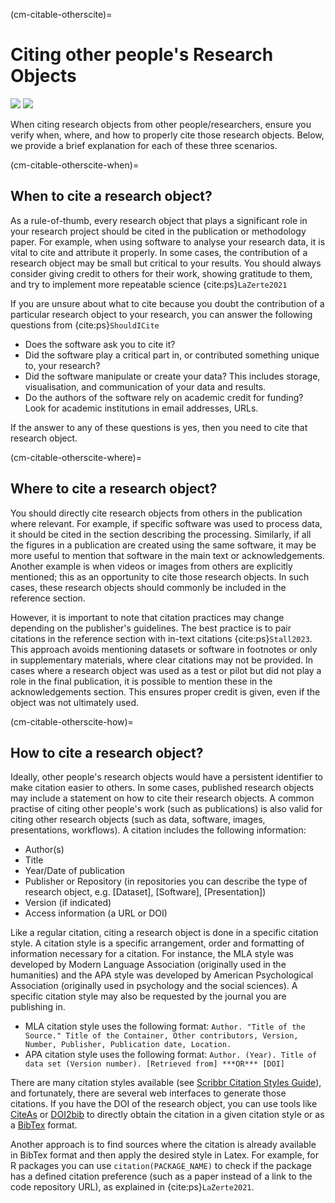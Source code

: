 (cm-citable-otherscite)=
# Citing other people's Research Objects
[![](https://img.shields.io/static/v1?label=pathway&message=Research%20Software%20Engineers&color=white)](/research-software-engineers.md)
[![](https://img.shields.io/static/v1?label=pathway&message=Software%20Citation&color=green)](/software-citation.md)

When citing research objects from other people/researchers, ensure you verify when, where, and how to properly cite those research objects.
Below, we provide a brief explanation for each of these three scenarios.

(cm-citable-otherscite-when)=
## When to cite a research object?

As a rule-of-thumb, every research object that plays a significant role in your research project should be cited in the publication or methodology paper. 
For example, when using software to analyse your research data, it is vital to cite and attribute it properly.
In some cases, the contribution of a research object may be small but critical to your results.
You should always consider giving credit to others for their work, showing gratitude to them, and try to implement more repeatable science {cite:ps}`LaZerte2021`

If you are unsure about what to cite because you doubt the contribution of a particular research object to your research, you can answer the following questions from {cite:ps}`ShouldICite`
- Does the software ask you to cite it?
- Did the software play a critical part in, or contributed something unique to, your research?
- Did the software manipulate or create your data? 
This includes storage, visualisation, and communication of your data and results.
- Do the authors of the software rely on academic credit for funding? 
Look for academic institutions in email addresses, URLs.

If the answer to any of these questions is yes, then you need to cite that research object.

(cm-citable-otherscite-where)=
## Where to cite a research object?

You should directly cite research objects from others in the publication where relevant.
For example, if specific software was used to process data, it should be cited in the section describing the processing. 
Similarly, if all the figures in a publication are created using the same software, it may be more useful to mention that software in the main text or acknowledgements. 
Another example is when videos or images from others are explicitly mentioned; this as an opportunity to cite those research objects. 
In such cases, these research objects should commonly be included in the reference section. 

However, it is important to note that citation practices may change depending on the publisher's guidelines.
The best practice is to pair citations in the reference section with in-text citations {cite:ps}`Stall2023`.
This approach avoids mentioning datasets or software in footnotes or only in supplementary materials, where clear citations may not be provided.
In cases where a research object was used as a test or pilot but did not play a role in the final publication, it is possible to mention these in the acknowledgements section.
This ensures proper credit is given, even if the object was not ultimately used.


(cm-citable-otherscite-how)=
## How to cite a research object?

Ideally, other people's research objects would have a persistent identifier to make citation easier to others.
In some cases, published research objects may include a statement on how to cite their research objects. 
A common practise of citing other people's work (such as publications) is also valid for citing other research objects (such as data, software, images, presentations, workflows).
A citation includes the following information:
- Author(s)
- Title
- Year/Date of publication
- Publisher or Repository (in repositories you can describe the type of research object, e.g. [Dataset], [Software], [Presentation])
- Version (if indicated)
- Access information (a URL or DOI)

Like a regular citation, citing a research object is done in a specific citation style. 
A citation style is a specific arrangement, order and formatting of information necessary for a citation.
For instance, the MLA style was developed by Modern Language Association (originally used in the humanities) and the APA style was developed by American Psychological Association (originally used in psychology and the social sciences). 
A specific citation style may also be requested by the journal you are publishing in.
- MLA citation style uses the following format:
`Author. "Title of the Source." Title of the Container, Other contributors, Version, Number, Publisher, Publication date, Location.`
- APA citation style uses the following format:
`Author. (Year). Title of data set (Version number). [Retrieved from] ***OR*** [DOI]`

There are many citation styles available (see [Scribbr Citation Styles Guide](https://www.scribbr.com/citing-sources/citation-styles/)), and fortunately, there are several web interfaces to generate those citations. 
If you have the DOI of the research object, you can use tools like [CiteAs](https://citeas.org/ ) or [DOI2bib](https://www.doi2bib.org/) to directly obtain the citation in a given citation style or as a [BibTex](https://en.wikipedia.org/wiki/BibTeX) format. 

Another approach is to find sources where the citation is already available in BibTex format and then apply the desired style in Latex.
For example, for R packages you can use `citation(PACKAGE_NAME)` to check if the package has a defined citation preference (such as a paper instead of a link to the code repository URL), as explained in {cite:ps}`LaZerte2021`. 
